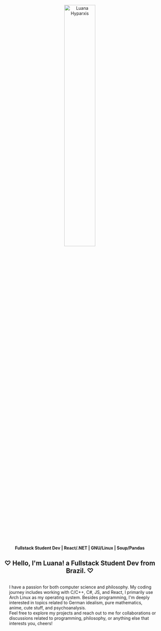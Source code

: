 <!--

<img align="left" width="200" src="https://github.com/luhyxi/luhyxi/assets/125469882/6b1eb0fe-fb3a-441f-b89b-db9802b1306c" />

<div align="center">
<h1> ♡ Hiiii!! I'm Luana Hyparxis ♡ </h1>
</div>
<h4 align="left"> ☆ Fullstack Student Dev ☆ </h4>
<h4 align="left">☆ React/.NET - GNU/Linux - Soup/Pandas  ☆ </h4>


-->
<p align="center">
  <img width="45%" src="https://i.redd.it/eu0yqbelk3131.png" alt="Luana Hyparxis">
</p>

<p align="center">
  <strong>Fullstack Student Dev | React/.NET | GNU/Linux | Soup/Pandas</strong>
</p>

<div align="center">
  <h2> ♡ Hello, I'm Luana! a Fullstack Student Dev from Brazil. ♡ </h2>
</div>

<div align="center">
  <div style="display: inline-block; text-align: left; margin-left: 20px;">
    <p>
      I have a passion for both computer science and philosophy. My coding journey includes working with C/C++, C#, JS, and React, I primarily use Arch Linux as my operating system. Besides programming, I'm deeply interested in topics related to German idealism, pure mathematics, anime, cute stuff, and psychoanalysis. <br /> Feel free to explore my projects and reach out to me for collaborations or discussions related to programming, philosophy, or anything else that interests you, cheers!
    </p>
  </div>
